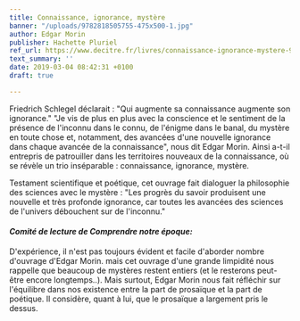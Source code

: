 ```yaml
---
title: Connaissance, ignorance, mystère
banner: "/uploads/9782818505755-475x500-1.jpg"
author: Edgar Morin
publisher: Hachette Pluriel
ref_url: https://www.decitre.fr/livres/connaissance-ignorance-mystere-9782818505755.html
text_summary: ''
date: 2019-03-04 08:42:31 +0100
draft: true

---
```

Friedrich Schlegel déclarait : "Qui augmente sa connaissance augmente son ignorance." "Je vis de plus en plus avec la conscience et le sentiment de la présence de l'inconnu dans le connu, de l'énigme dans le banal, du mystère en toute chose et, notamment, des avancées d'une nouvelle ignorance dans chaque avancée de la connaissance", nous dit Edgar Morin. Ainsi a-t-il entrepris de patrouiller dans les territoires nouveaux de la connaissance, où se révèle un trio inséparable : connaissance, ignorance, mystère.

Testament scientifique et poétique, cet ouvrage fait dialoguer la philosophie des sciences avec le mystère : "Les progrès du savoir produisent une nouvelle et très profonde ignorance, car toutes les avancées des sciences de l'univers débouchent sur de l'inconnu."

#### **_Comité de lecture de Comprendre notre époque:_**

D'expérience, il n'est pas toujours évident et facile d'aborder nombre d'ouvrage d'Edgar Morin. mais cet ouvrage d'une grande limpidité nous rappelle que beaucoup de mystères restent entiers (et le resterons peut-être encore longtemps..). Mais surtout, Edgar Morin nous fait réfléchir sur l'équilibre dans nos existence entre la part de prosaïque et la part de poétique. Il considère, quant à lui, que le prosaïque a largement pris le dessus.